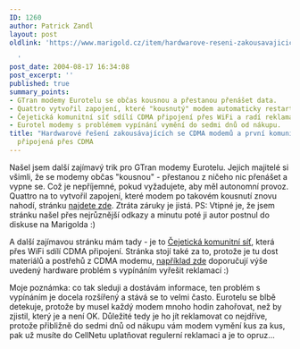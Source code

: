 ```yaml
---
ID: 1260
author: Patrick Zandl
layout: post
oldlink: 'https://www.marigold.cz/item/hardwarove-reseni-zakousavajicich-se-cdma-modemu-a-prvni-komunitni-sit-pripojena-pres-cdma

  '
post_date: 2004-08-17 16:34:08
post_excerpt: ''
published: true
summary_points:
- GTran modemy Eurotelu se občas kousnou a přestanou přenášet data.
- Quattro vytvořil zapojení, které "kousnutý" modem automaticky restartuje.
- Čejetická komunitní síť sdílí CDMA připojení přes WiFi a radí reklamaci.
- Eurotel modemy s problémem vypínání vymění do sedmi dnů od nákupu.
title: "Hardwarové řešení zakousávajících se CDMA modemů a první komunitní síť"
  připojená přes CDMA
---
```


<p>
Našel jsem další zajímavý trik pro GTran modemy Eurotelu. Jejich majitelé si všimli, že se modemy občas "kousnou" - přestanou z ničeho nic přenášet a vypne se. Což je nepříjemné, pokud vyžadujete, aby měl autonomní provoz. Quattro na to vytvořil zapojení, které modem po takovém kousnutí znovu nahodí, stránku <a href="http://boat.aeroomni.com/cdma.htm">najdete zde</a>. Ztráta záruky je jistá. PS: Vtipné je, že jsem stránku našel přes nejrůznější odkazy a minutu poté ji autor postnul do diskuse na Marigolda :)</p>
<p>
A další zajímavou stránku mám tady - je to <a href="http://cejetice.shadowork.net/">Čejetická komunitní síť</a>, která přes WiFi sdílí CDMA připojení. Stránka stojí také za to, protože je tu dost materiálů a postřehů z CDMA modemu, <a href="http://cejetice.shadowork.net/index.php?sekce=clanek&amp;clanek_id=65">například zde</a> doporučují výše uvedený hardware problém s vypínáním vyřešit reklamací :)</p>
<p>
Moje poznámka: co tak sleduji a dostávám informace, ten problém s vypínáním je docela rozšířený a stává se to velmi často. Eurotelu se blbě detekuje, protože by musel každý modem mnoho hodin zahořovat, než by zjistil, který je a není OK. Důležité tedy je ho jít reklamovat co nejdříve, protože přibližně do sedmi dnů od nákupu vám modem vymění kus za kus, pak už musíte do CellNetu uplatňovat regulerní reklamaci a je to opruz... </p>